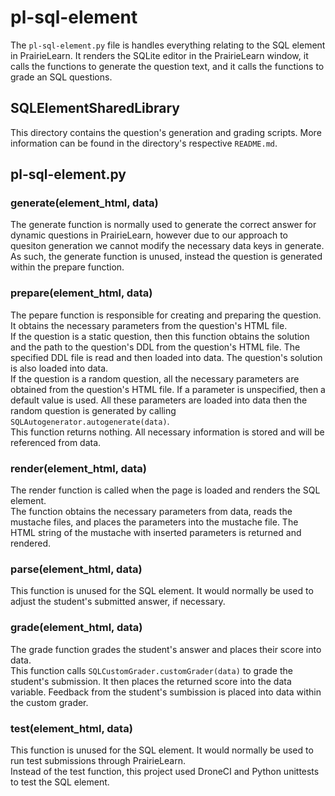 # pl-sql-element

The `pl-sql-element.py` file is handles everything relating to the SQL element in PrairieLearn. It renders the SQLite editor in the PrairieLearn window, it calls the functions to generate the question text, and it calls the functions to grade an SQL questions.


## SQLElementSharedLibrary

This directory contains the question's generation and grading scripts. More information can be found in the directory's respective `README.md`.  

## pl-sql-element.py

### generate(element_html, data)

The generate function is normally used to generate the correct answer for dynamic questions in PrairieLearn, however due to our approach to quesiton generation we cannot modify the necessary data keys in generate. As such, the generate function is unused, instead the question is generated within the prepare function.  


### prepare(element_html, data)

The pepare function is responsible for creating and preparing the question. It obtains the necessary parameters from the question's HTML file.  
If the question is a static question, then this function obtains the solution and the path to the question's DDL from the question's HTML file. The specified DDL file is read and then loaded into data. The question's solution is also loaded into data.  
If the question is a random question, all the necessary parameters are obtained from the question's HTML file. If a parameter is unspecified, then a default value is used. All these parameters are loaded into data then the random question is generated by calling `SQLAutogenerator.autogenerate(data)`.  
This function returns nothing. All necessary information is stored and will be referenced from data.  


### render(element_html, data)

The render function is called when the page is loaded and renders the SQL element.  
The function obtains the necessary parameters from data, reads the mustache files, and places the parameters into the mustache file. The HTML string of the mustache with inserted parameters is returned and rendered.  


### parse(element_html, data)

This function is unused for the SQL element. It would normally be used to adjust the student's submitted answer, if necessary.  


### grade(element_html, data)

The grade function grades the student's answer and places their score into data.  
This function calls `SQLCustomGrader.customGrader(data)` to grade the student's submission. It then places the returned score into the data variable. Feedback from the student's sumbission is placed into data within the custom grader.  


### test(element_html, data)

This function is unused for the SQL element. It would normally be used to run test submissions through PrairieLearn.  
Instead of the test function, this project used DroneCI and Python unittests to test the SQL element.  